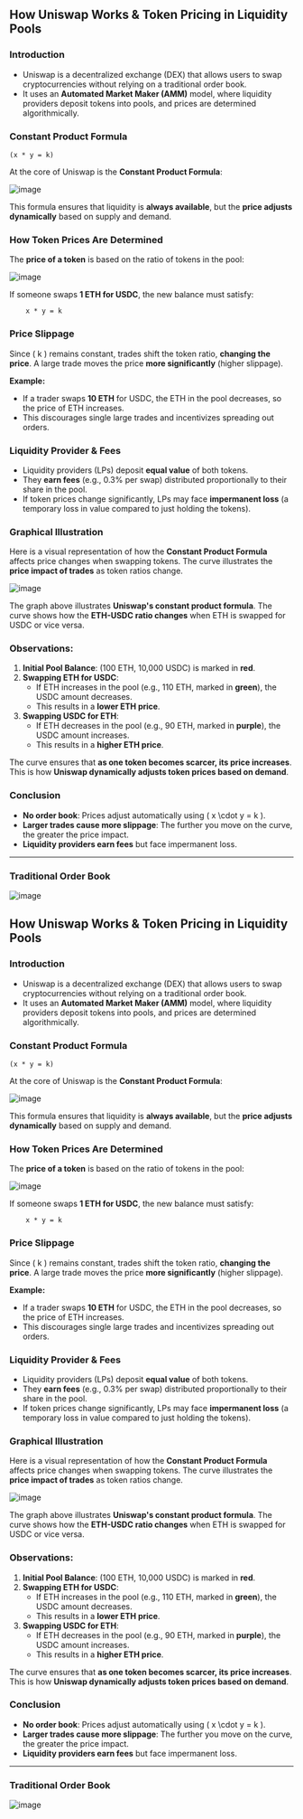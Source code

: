 ## **How Uniswap Works & Token Pricing in Liquidity Pools**

### **Introduction**
- Uniswap is a decentralized exchange (DEX) that allows users to swap cryptocurrencies without relying on a traditional order book.
- It uses an **Automated Market Maker (AMM)** model, where liquidity providers deposit tokens into pools, and prices are determined algorithmically.

### Constant Product Formula 
```
(x * y = k)
```
At the core of Uniswap is the **Constant Product Formula**:

![image](https://hackmd.io/_uploads/HJNFTGiYJx.png)


This formula ensures that liquidity is **always available**, but the **price adjusts dynamically** based on supply and demand.



### **How Token Prices Are Determined**
The **price of a token** is based on the ratio of tokens in the pool:

![image](https://hackmd.io/_uploads/HJznaMjF1x.png)


If someone swaps **1 ETH for USDC**, the new balance must satisfy: 
```
    x * y = k
```


### **Price Slippage**
Since \( k \) remains constant, trades shift the token ratio, **changing the price**. A large trade moves the price **more significantly** (higher slippage).

**Example:**
- If a trader swaps **10 ETH** for USDC, the ETH in the pool decreases, so the price of ETH increases.
- This discourages single large trades and incentivizes spreading out orders.


### **Liquidity Provider & Fees**
- Liquidity providers (LPs) deposit **equal value** of both tokens.
- They **earn fees** (e.g., 0.3% per swap) distributed proportionally to their share in the pool.
- If token prices change significantly, LPs may face **impermanent loss** (a temporary loss in value compared to just holding the tokens).


### **Graphical Illustration**
Here is a visual representation of how the **Constant Product Formula** affects price changes when swapping tokens. The curve illustrates the **price impact of trades** as token ratios change.

![image](https://hackmd.io/_uploads/SkIMAGoKye.png)

The graph above illustrates **Uniswap's constant product formula**. The curve shows how the **ETH-USDC ratio changes** when ETH is swapped for USDC or vice versa.

### **Observations:**
1. **Initial Pool Balance**: (100 ETH, 10,000 USDC) is marked in **red**.
2. **Swapping ETH for USDC**:
   - If ETH increases in the pool (e.g., 110 ETH, marked in **green**), the USDC amount decreases.
   - This results in a **lower ETH price**.
3. **Swapping USDC for ETH**:
   - If ETH decreases in the pool (e.g., 90 ETH, marked in **purple**), the USDC amount increases.
   - This results in a **higher ETH price**.

The curve ensures that **as one token becomes scarcer, its price increases**. This is how **Uniswap dynamically adjusts token prices based on demand**.


### **Conclusion**
- **No order book**: Prices adjust automatically using \( x \cdot y = k \).
- **Larger trades cause more slippage**: The further you move on the curve, the greater the price impact.
- **Liquidity providers earn fees** but face impermanent loss.

---

### Traditional Order Book
![image](https://hackmd.io/_uploads/BJii0MjKkg.png)

## **How Uniswap Works & Token Pricing in Liquidity Pools**

### **Introduction**
- Uniswap is a decentralized exchange (DEX) that allows users to swap cryptocurrencies without relying on a traditional order book.
- It uses an **Automated Market Maker (AMM)** model, where liquidity providers deposit tokens into pools, and prices are determined algorithmically.

### Constant Product Formula 
```
(x * y = k)
```
At the core of Uniswap is the **Constant Product Formula**:

![image](https://hackmd.io/_uploads/HJNFTGiYJx.png)


This formula ensures that liquidity is **always available**, but the **price adjusts dynamically** based on supply and demand.



### **How Token Prices Are Determined**
The **price of a token** is based on the ratio of tokens in the pool:

![image](https://hackmd.io/_uploads/HJznaMjF1x.png)


If someone swaps **1 ETH for USDC**, the new balance must satisfy: 
```
    x * y = k
```


### **Price Slippage**
Since \( k \) remains constant, trades shift the token ratio, **changing the price**. A large trade moves the price **more significantly** (higher slippage).

**Example:**
- If a trader swaps **10 ETH** for USDC, the ETH in the pool decreases, so the price of ETH increases.
- This discourages single large trades and incentivizes spreading out orders.


### **Liquidity Provider & Fees**
- Liquidity providers (LPs) deposit **equal value** of both tokens.
- They **earn fees** (e.g., 0.3% per swap) distributed proportionally to their share in the pool.
- If token prices change significantly, LPs may face **impermanent loss** (a temporary loss in value compared to just holding the tokens).


### **Graphical Illustration**
Here is a visual representation of how the **Constant Product Formula** affects price changes when swapping tokens. The curve illustrates the **price impact of trades** as token ratios change.

![image](https://hackmd.io/_uploads/SkIMAGoKye.png)

The graph above illustrates **Uniswap's constant product formula**. The curve shows how the **ETH-USDC ratio changes** when ETH is swapped for USDC or vice versa.

### **Observations:**
1. **Initial Pool Balance**: (100 ETH, 10,000 USDC) is marked in **red**.
2. **Swapping ETH for USDC**:
   - If ETH increases in the pool (e.g., 110 ETH, marked in **green**), the USDC amount decreases.
   - This results in a **lower ETH price**.
3. **Swapping USDC for ETH**:
   - If ETH decreases in the pool (e.g., 90 ETH, marked in **purple**), the USDC amount increases.
   - This results in a **higher ETH price**.

The curve ensures that **as one token becomes scarcer, its price increases**. This is how **Uniswap dynamically adjusts token prices based on demand**.


### **Conclusion**
- **No order book**: Prices adjust automatically using \( x \cdot y = k \).
- **Larger trades cause more slippage**: The further you move on the curve, the greater the price impact.
- **Liquidity providers earn fees** but face impermanent loss.

---

### Traditional Order Book
![image](https://hackmd.io/_uploads/BJii0MjKkg.png)

